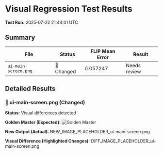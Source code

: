 # Visual Regression Test Results

**Test Run:** 2025-07-22 21:44:01 UTC

## Summary

| File | Status | FLIP Mean Error | Result |
|------|--------|-----------------|--------|
| `ui-main-screen.png` | 🔄 Changed | 0.057247 | Needs review |


## Detailed Results

### 🔄 ui-main-screen.png (Changed)

**Status:** Visual differences detected

**Golden Master (Expected):**
![Golden Master](https://raw.githubusercontent.com/test/test/golden/ui-main-screen.png)

**New Output (Actual):**
NEW_IMAGE_PLACEHOLDER_ui-main-screen.png

**Visual Difference (Highlighted Changes):**
DIFF_IMAGE_PLACEHOLDER_ui-main-screen.png


